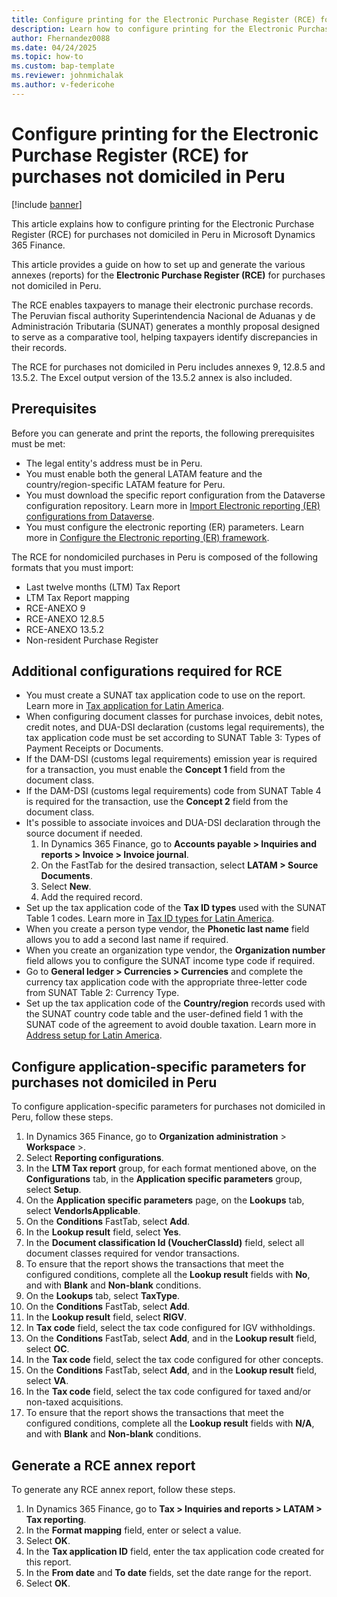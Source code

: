 ```yaml
---
title: Configure printing for the Electronic Purchase Register (RCE) for purchases not domiciled in Peru
description: Learn how to configure printing for the Electronic Purchase Register (RCE) for purchases not domiciled in Peru in Microsoft Dynamics 365 Finance.
author: Fhernandez0088
ms.date: 04/24/2025
ms.topic: how-to
ms.custom: bap-template
ms.reviewer: johnmichalak
ms.author: v-federicohe
---
```


# Configure printing for the Electronic Purchase Register (RCE) for purchases not domiciled in Peru

[!include [banner](../../includes/banner.md)]

This article explains how to configure printing for the Electronic Purchase Register (RCE) for purchases not domiciled in Peru in Microsoft Dynamics 365 Finance.

This article provides a guide on how to set up and generate the various annexes (reports) for the **Electronic Purchase Register (RCE)** for purchases not domiciled in Peru.

The RCE enables taxpayers to manage their electronic purchase records. The Peruvian fiscal authority Superintendencia Nacional de Aduanas y de Administración Tributaria (SUNAT) generates a monthly proposal designed to serve as a comparative tool, helping taxpayers identify discrepancies in their records.

The RCE for purchases not domiciled in Peru includes annexes 9, 12.8.5 and 13.5.2. The Excel output version of the 13.5.2 annex is also included.

## Prerequisites

Before you can generate and print the reports, the following prerequisites must be met:

- The legal entity's address must be in Peru.
- You must enable both the general LATAM feature and the country/region-specific LATAM feature for Peru.
- You must download the specific report configuration from the Dataverse configuration repository. Learn more in [Import Electronic reporting (ER) configurations from Dataverse](/dynamics365/finance/localizations/global/workspace/gsw-import-er-config-dataverse).
- You must configure the electronic reporting (ER) parameters. Learn more in [Configure the Electronic reporting (ER) framework](../../../fin-ops-core/dev-itpro/analytics/electronic-reporting-er-configure-parameters.md).

The RCE for nondomiciled purchases in Peru is composed of the following formats that you must import:
- Last twelve months (LTM) Tax Report
- LTM Tax Report mapping
- RCE-ANEXO 9
- RCE-ANEXO 12.8.5
- RCE-ANEXO 13.5.2
- Non-resident Purchase Register

## Additional configurations required for RCE

- You must create a SUNAT tax application code to use on the report. Learn more in [Tax application for Latin America](../ltm-core-tax-application.md).
- When configuring document classes for purchase invoices, debit notes, credit notes, and DUA-DSI declaration (customs legal requirements), the tax application code must be set according to  SUNAT Table 3: Types of Payment Receipts or Documents.
- If the DAM-DSI (customs legal requirements) emission year is required for a transaction, you must enable the **Concept 1** field from the document class.
- If the DAM-DSI (customs legal requirements) code from  SUNAT Table 4 is required for the transaction, use the **Concept 2** field from the document class.
- It's possible to associate invoices and DUA-DSI declaration through the source document if needed.
    1. In Dynamics 365 Finance, go to **Accounts payable \> Inquiries and reports \> Invoice \> Invoice journal**.
    1. On the FastTab for the desired transaction, select **LATAM \> Source Documents**.
    1. Select **New**.
    1. Add the required record.
- Set up the tax application code of the **Tax ID types** used with the SUNAT Table 1 codes. Learn more in [Tax ID types for Latin America](/dynamics365/finance/localizations/iberoamerica/ltm-core-tax-id-type).
- When you create a person type vendor, the **Phonetic last name** field allows you to add a second last name if required.
- When you create an organization type vendor, the **Organization number** field allows you to configure the SUNAT income type code if required.
- Go to **General ledger \> Currencies \> Currencies** and complete the currency tax application code with the appropriate three-letter code from SUNAT Table 2: Currency Type.
- Set up the tax application code of the **Country/region** records used with the SUNAT country code table and the user-defined field 1 with the SUNAT code of the agreement to avoid double taxation. Learn more in [Address setup for Latin America]( /dynamics365/finance/localizations/iberoamerica/ltm-core-address-setup#countryregion-configuration).

## Configure application-specific parameters for purchases not domiciled in Peru

To configure application-specific parameters for purchases not domiciled in Peru, follow these steps.

1. In Dynamics 365 Finance, go to **Organization administration** \> **Workspace** \>.
1. Select **Reporting configurations**.
1. In the **LTM Tax report** group, for each format mentioned above, on the **Configurations** tab, in the **Application specific parameters** group, select **Setup**.
1. On the **Application specific parameters** page, on the **Lookups** tab, select **VendorIsApplicable**.
1. On the **Conditions** FastTab, select **Add**.
1. In the **Lookup result** field, select **Yes**.
1. In the **Document classification Id (VoucherClassId)** field, select all document classes required for vendor transactions.
1. To ensure that the report shows the transactions that meet the configured conditions, complete all the **Lookup result** fields with **No**, and with **Blank** and **Non-blank** conditions.
1. On the **Lookups** tab, select **TaxType**.
1. On the **Conditions** FastTab, select **Add**.
1. In the **Lookup result** field, select **RIGV**.
1. In **Tax code** field, select the tax code configured for IGV withholdings.
1. On the **Conditions** FastTab, select **Add**, and in the **Lookup result** field, select **OC**.
1. In the **Tax code** field, select the tax code configured for other concepts.
1. On the **Conditions** FastTab, select **Add**, and in the **Lookup result** field, select **VA**.
1. In the **Tax code** field, select the tax code configured for taxed and/or non-taxed acquisitions.
1. To ensure that the report shows the transactions that meet the configured conditions, complete all the **Lookup result** fields with **N/A**, and with **Blank** and **Non-blank** conditions.

## Generate a RCE annex report

To generate any RCE annex report, follow these steps.

1. In Dynamics 365 Finance, go to **Tax \> Inquiries and reports \> LATAM \> Tax reporting**.
1. In the **Format mapping** field, enter or select a value.
1. Select **OK**.
1. In the **Tax application ID** field, enter the tax application code created for this report.
1. In the **From date** and **To date** fields, set the date range for the report.
1. Select **OK**.

